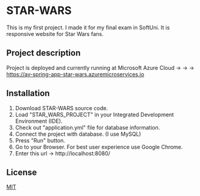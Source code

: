 # STAR-WARS


This is my first project. I made it for my final exam in SoftUni. It is responsive website for Star Wars fans.

## Project description
Project is deployed and currently running at Microsoft Azure Cloud -> -> ->
https://av-spring-app-star-wars.azuremicroservices.io

## Installation
1. Download STAR-WARS source code.
2. Load "STAR_WARS_PROJECT" in your Integrated Development Environment (IDE).
3. Check out "application.yml" file for database information.
4. Connect the project with database. (I use MySQL)
5. Press "Run" button.
6. Go to your Browser. For best user experience use Google Chrome.
7. Enter this url -> http://localhost:8080/

## License
[MIT](https://choosealicense.com/licenses/mit/)
